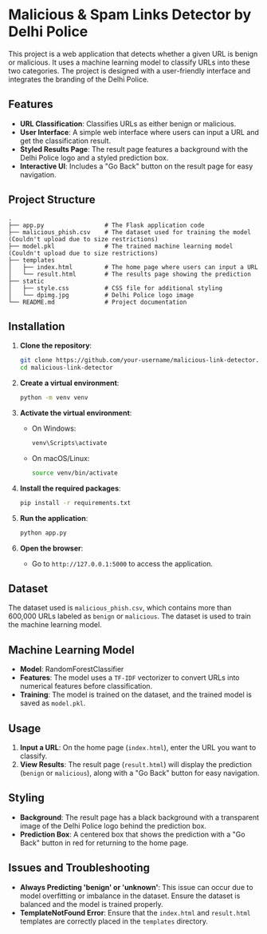 # Malicious & Spam Links Detector by Delhi Police

This project is a web application that detects whether a given URL is benign or malicious. It uses a machine learning model to classify URLs into these two categories. The project is designed with a user-friendly interface and integrates the branding of the Delhi Police.

## Features

- **URL Classification**: Classifies URLs as either benign or malicious.
- **User Interface**: A simple web interface where users can input a URL and get the classification result.
- **Styled Results Page**: The result page features a background with the Delhi Police logo and a styled prediction box.
- **Interactive UI**: Includes a "Go Back" button on the result page for easy navigation.

## Project Structure

```
.
├── app.py                 # The Flask application code
├── malicious_phish.csv    # The dataset used for training the model (Couldn't upload due to size restrictions)
├── model.pkl              # The trained machine learning model (Couldn't upload due to size restrictions)
├── templates
│   ├── index.html         # The home page where users can input a URL
│   └── result.html        # The results page showing the prediction
├── static
│   ├── style.css          # CSS file for additional styling
│   └── dpimg.jpg          # Delhi Police logo image
└── README.md              # Project documentation
```

## Installation

1. **Clone the repository**:

   ```bash
   git clone https://github.com/your-username/malicious-link-detector.git
   cd malicious-link-detector
   ```

2. **Create a virtual environment**:

   ```bash
   python -m venv venv
   ```

3. **Activate the virtual environment**:

   - On Windows:
     ```bash
     venv\Scripts\activate
     ```
   - On macOS/Linux:
     ```bash
     source venv/bin/activate
     ```

4. **Install the required packages**:

   ```bash
   pip install -r requirements.txt
   ```

5. **Run the application**:

   ```bash
   python app.py
   ```

6. **Open the browser**:
   - Go to `http://127.0.0.1:5000` to access the application.

## Dataset

The dataset used is `malicious_phish.csv`, which contains more than 600,000 URLs labeled as `benign` or `malicious`. The dataset is used to train the machine learning model.

## Machine Learning Model

- **Model**: RandomForestClassifier
- **Features**: The model uses a `TF-IDF` vectorizer to convert URLs into numerical features before classification.
- **Training**: The model is trained on the dataset, and the trained model is saved as `model.pkl`.

## Usage

1. **Input a URL**: On the home page (`index.html`), enter the URL you want to classify.
2. **View Results**: The result page (`result.html`) will display the prediction (`benign` or `malicious`), along with a "Go Back" button for easy navigation.

## Styling

- **Background**: The result page has a black background with a transparent image of the Delhi Police logo behind the prediction box.
- **Prediction Box**: A centered box that shows the prediction with a "Go Back" button in red for returning to the home page.

## Issues and Troubleshooting

- **Always Predicting 'benign' or 'unknown'**: This issue can occur due to model overfitting or imbalance in the dataset. Ensure the dataset is balanced and the model is trained properly.
- **TemplateNotFound Error**: Ensure that the `index.html` and `result.html` templates are correctly placed in the `templates` directory.


